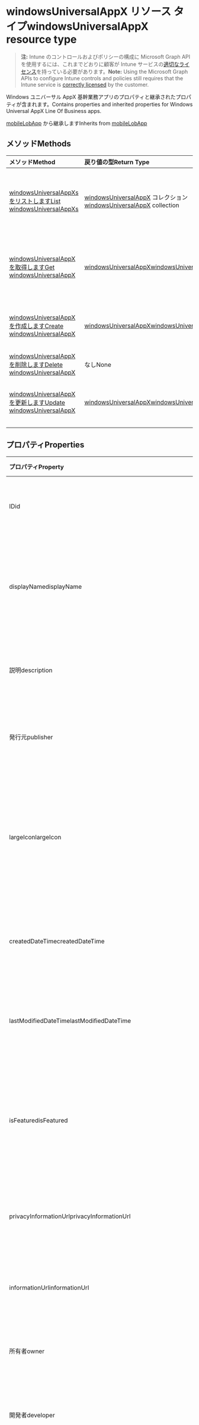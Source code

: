 # <a name="windowsuniversalappx-resource-type"></a><span data-ttu-id="b401b-101">windowsUniversalAppX リソース タイプ</span><span class="sxs-lookup"><span data-stu-id="b401b-101">windowsUniversalAppX resource type</span></span>

> <span data-ttu-id="b401b-102">**注:** Intune のコントロールおよびポリシーの構成に Microsoft Graph API を使用するには、これまでどおりに顧客が Intune サービスの[適切なライセンス](https://go.microsoft.com/fwlink/?linkid=839381)を持っている必要があります。</span><span class="sxs-lookup"><span data-stu-id="b401b-102">**Note:** Using the Microsoft Graph APIs to configure Intune controls and policies still requires that the Intune service is [correctly licensed](https://go.microsoft.com/fwlink/?linkid=839381) by the customer.</span></span>

<span data-ttu-id="b401b-103">Windows ユニバーサル AppX 基幹業務アプリのプロパティと継承されたプロパティが含まれます。</span><span class="sxs-lookup"><span data-stu-id="b401b-103">Contains properties and inherited properties for Windows Universal AppX Line Of Business apps.</span></span>

<span data-ttu-id="b401b-104">[mobileLobApp](../resources/intune_apps_mobilelobapp.md) から継承します</span><span class="sxs-lookup"><span data-stu-id="b401b-104">Inherits from [mobileLobApp](../resources/intune_apps_mobilelobapp.md)</span></span>

## <a name="methods"></a><span data-ttu-id="b401b-105">メソッド</span><span class="sxs-lookup"><span data-stu-id="b401b-105">Methods</span></span>
|<span data-ttu-id="b401b-106">メソッド</span><span class="sxs-lookup"><span data-stu-id="b401b-106">Method</span></span>|<span data-ttu-id="b401b-107">戻り値の型</span><span class="sxs-lookup"><span data-stu-id="b401b-107">Return Type</span></span>|<span data-ttu-id="b401b-108">説明</span><span class="sxs-lookup"><span data-stu-id="b401b-108">Description</span></span>|
|:---|:---|:---|
|[<span data-ttu-id="b401b-109">windowsUniversalAppXs をリストします</span><span class="sxs-lookup"><span data-stu-id="b401b-109">List windowsUniversalAppXs</span></span>](../api/intune_apps_windowsuniversalappx_list.md)|<span data-ttu-id="b401b-110">[windowsUniversalAppX](../resources/intune_apps_windowsuniversalappx.md) コレクション</span><span class="sxs-lookup"><span data-stu-id="b401b-110">[windowsUniversalAppX](../resources/intune_apps_windowsuniversalappx.md) collection</span></span>|<span data-ttu-id="b401b-111">[windowsUniversalAppX](../resources/intune_apps_windowsuniversalappx.md) オブジェクトのプロパティとリレーションシップをリストします。</span><span class="sxs-lookup"><span data-stu-id="b401b-111">List properties and relationships of the [windowsUniversalAppX](../resources/intune_apps_windowsuniversalappx.md) objects.</span></span>|
|[<span data-ttu-id="b401b-112">windowsUniversalAppX を取得します</span><span class="sxs-lookup"><span data-stu-id="b401b-112">Get windowsUniversalAppX</span></span>](../api/intune_apps_windowsuniversalappx_get.md)|[<span data-ttu-id="b401b-113">windowsUniversalAppX</span><span class="sxs-lookup"><span data-stu-id="b401b-113">windowsUniversalAppX</span></span>](../resources/intune_apps_windowsuniversalappx.md)|<span data-ttu-id="b401b-114">[windowsUniversalAppX](../resources/intune_apps_windowsuniversalappx.md) オブジェクトのプロパティとリレーションシップを読み取ります。</span><span class="sxs-lookup"><span data-stu-id="b401b-114">Read properties and relationships of the [windowsUniversalAppX](../resources/intune_apps_windowsuniversalappx.md) object.</span></span>|
|[<span data-ttu-id="b401b-115">windowsUniversalAppX を作成します</span><span class="sxs-lookup"><span data-stu-id="b401b-115">Create windowsUniversalAppX</span></span>](../api/intune_apps_windowsuniversalappx_create.md)|[<span data-ttu-id="b401b-116">windowsUniversalAppX</span><span class="sxs-lookup"><span data-stu-id="b401b-116">windowsUniversalAppX</span></span>](../resources/intune_apps_windowsuniversalappx.md)|<span data-ttu-id="b401b-117">新しい [windowsUniversalAppX](../resources/intune_apps_windowsuniversalappx.md) オブジェクトを作成します。</span><span class="sxs-lookup"><span data-stu-id="b401b-117">Create a new [windowsUniversalAppX](../resources/intune_apps_windowsuniversalappx.md) object.</span></span>|
|[<span data-ttu-id="b401b-118">windowsUniversalAppX を削除します</span><span class="sxs-lookup"><span data-stu-id="b401b-118">Delete windowsUniversalAppX</span></span>](../api/intune_apps_windowsuniversalappx_delete.md)|<span data-ttu-id="b401b-119">なし</span><span class="sxs-lookup"><span data-stu-id="b401b-119">None</span></span>|<span data-ttu-id="b401b-120">[windowsUniversalAppX](../resources/intune_apps_windowsuniversalappx.md) を削除します。</span><span class="sxs-lookup"><span data-stu-id="b401b-120">Deletes a [windowsUniversalAppX](../resources/intune_apps_windowsuniversalappx.md).</span></span>|
|[<span data-ttu-id="b401b-121">windowsUniversalAppX を更新します</span><span class="sxs-lookup"><span data-stu-id="b401b-121">Update windowsUniversalAppX</span></span>](../api/intune_apps_windowsuniversalappx_update.md)|[<span data-ttu-id="b401b-122">windowsUniversalAppX</span><span class="sxs-lookup"><span data-stu-id="b401b-122">windowsUniversalAppX</span></span>](../resources/intune_apps_windowsuniversalappx.md)|<span data-ttu-id="b401b-123">[windowsUniversalAppX](../resources/intune_apps_windowsuniversalappx.md) オブジェクトのプロパティを更新します。</span><span class="sxs-lookup"><span data-stu-id="b401b-123">Update the properties of a [windowsUniversalAppX](../resources/intune_apps_windowsuniversalappx.md) object.</span></span>|

## <a name="properties"></a><span data-ttu-id="b401b-124">プロパティ</span><span class="sxs-lookup"><span data-stu-id="b401b-124">Properties</span></span>
|<span data-ttu-id="b401b-125">プロパティ</span><span class="sxs-lookup"><span data-stu-id="b401b-125">Property</span></span>|<span data-ttu-id="b401b-126">型</span><span class="sxs-lookup"><span data-stu-id="b401b-126">Type</span></span>|<span data-ttu-id="b401b-127">説明</span><span class="sxs-lookup"><span data-stu-id="b401b-127">Description</span></span>|
|:---|:---|:---|
|<span data-ttu-id="b401b-128">ID</span><span class="sxs-lookup"><span data-stu-id="b401b-128">id</span></span>|<span data-ttu-id="b401b-129">文字列</span><span class="sxs-lookup"><span data-stu-id="b401b-129">String</span></span>|<span data-ttu-id="b401b-130">エンティティのキー。</span><span class="sxs-lookup"><span data-stu-id="b401b-130">Key of the entity.</span></span> <span data-ttu-id="b401b-131">[mobileApp](../resources/intune_apps_mobileapp.md) から継承します</span><span class="sxs-lookup"><span data-stu-id="b401b-131">Inherited from [mobileApp](../resources/intune_apps_mobileapp.md)</span></span>|
|<span data-ttu-id="b401b-132">displayName</span><span class="sxs-lookup"><span data-stu-id="b401b-132">displayName</span></span>|<span data-ttu-id="b401b-133">文字列</span><span class="sxs-lookup"><span data-stu-id="b401b-133">String</span></span>|<span data-ttu-id="b401b-134">管理者が提供またはインポートしたアプリのタイトル。</span><span class="sxs-lookup"><span data-stu-id="b401b-134">The admin provided or imported title of the app.</span></span> <span data-ttu-id="b401b-135">[mobileApp](../resources/intune_apps_mobileapp.md) から継承します</span><span class="sxs-lookup"><span data-stu-id="b401b-135">Inherited from [mobileApp](../resources/intune_apps_mobileapp.md)</span></span>|
|<span data-ttu-id="b401b-136">説明</span><span class="sxs-lookup"><span data-stu-id="b401b-136">description</span></span>|<span data-ttu-id="b401b-137">文字列</span><span class="sxs-lookup"><span data-stu-id="b401b-137">String</span></span>|<span data-ttu-id="b401b-138">アプリの説明。</span><span class="sxs-lookup"><span data-stu-id="b401b-138">The description of the app.</span></span> <span data-ttu-id="b401b-139">[mobileApp](../resources/intune_apps_mobileapp.md) から継承します</span><span class="sxs-lookup"><span data-stu-id="b401b-139">Inherited from [mobileApp](../resources/intune_apps_mobileapp.md)</span></span>|
|<span data-ttu-id="b401b-140">発行元</span><span class="sxs-lookup"><span data-stu-id="b401b-140">publisher</span></span>|<span data-ttu-id="b401b-141">文字列</span><span class="sxs-lookup"><span data-stu-id="b401b-141">String</span></span>|<span data-ttu-id="b401b-142">アプリの発行元。</span><span class="sxs-lookup"><span data-stu-id="b401b-142">The publisher of the app.</span></span> <span data-ttu-id="b401b-143">[mobileApp](../resources/intune_apps_mobileapp.md) から継承します</span><span class="sxs-lookup"><span data-stu-id="b401b-143">Inherited from [mobileApp](../resources/intune_apps_mobileapp.md)</span></span>|
|<span data-ttu-id="b401b-144">largeIcon</span><span class="sxs-lookup"><span data-stu-id="b401b-144">largeIcon</span></span>|[<span data-ttu-id="b401b-145">MIME コンテンツ</span><span class="sxs-lookup"><span data-stu-id="b401b-145">mimeContent</span></span>](../resources/intune_shared_mimecontent.md)|<span data-ttu-id="b401b-146">アプリの詳細に表示され、アイコンのアップロードに使用される大きなアイコン。</span><span class="sxs-lookup"><span data-stu-id="b401b-146">The large icon, to be displayed in the app details and used for upload of the icon.</span></span> <span data-ttu-id="b401b-147">[mobileApp](../resources/intune_apps_mobileapp.md) から継承します</span><span class="sxs-lookup"><span data-stu-id="b401b-147">Inherited from [mobileApp](../resources/intune_apps_mobileapp.md)</span></span>|
|<span data-ttu-id="b401b-148">createdDateTime</span><span class="sxs-lookup"><span data-stu-id="b401b-148">createdDateTime</span></span>|<span data-ttu-id="b401b-149">DateTimeOffset</span><span class="sxs-lookup"><span data-stu-id="b401b-149">DateTimeOffset</span></span>|<span data-ttu-id="b401b-150">アプリが作成された日時。</span><span class="sxs-lookup"><span data-stu-id="b401b-150">The date and time the app was created.</span></span> <span data-ttu-id="b401b-151">[mobileApp](../resources/intune_apps_mobileapp.md) から継承します</span><span class="sxs-lookup"><span data-stu-id="b401b-151">Inherited from [mobileApp](../resources/intune_apps_mobileapp.md)</span></span>|
|<span data-ttu-id="b401b-152">lastModifiedDateTime</span><span class="sxs-lookup"><span data-stu-id="b401b-152">lastModifiedDateTime</span></span>|<span data-ttu-id="b401b-153">DateTimeOffset</span><span class="sxs-lookup"><span data-stu-id="b401b-153">DateTimeOffset</span></span>|<span data-ttu-id="b401b-154">アプリが最後に変更された日時。</span><span class="sxs-lookup"><span data-stu-id="b401b-154">The date and time the app was last modified.</span></span> <span data-ttu-id="b401b-155">[mobileApp](../resources/intune_apps_mobileapp.md) から継承します</span><span class="sxs-lookup"><span data-stu-id="b401b-155">Inherited from [mobileApp](../resources/intune_apps_mobileapp.md)</span></span>|
|<span data-ttu-id="b401b-156">isFeatured</span><span class="sxs-lookup"><span data-stu-id="b401b-156">isFeatured</span></span>|<span data-ttu-id="b401b-157">ブール値</span><span class="sxs-lookup"><span data-stu-id="b401b-157">Boolean</span></span>|<span data-ttu-id="b401b-158">アプリが管理者のおすすめとしてマークされたかどうかを示す値。[mobileApp](../resources/intune_apps_mobileapp.md) から継承します</span><span class="sxs-lookup"><span data-stu-id="b401b-158">The value indicating whether the app is marked as featured by the admin. Inherited from [mobileApp](../resources/intune_apps_mobileapp.md)</span></span>|
|<span data-ttu-id="b401b-159">privacyInformationUrl</span><span class="sxs-lookup"><span data-stu-id="b401b-159">privacyInformationUrl</span></span>|<span data-ttu-id="b401b-160">文字列</span><span class="sxs-lookup"><span data-stu-id="b401b-160">String</span></span>|<span data-ttu-id="b401b-161">プライバシーに関する声明の URL。</span><span class="sxs-lookup"><span data-stu-id="b401b-161">The privacy statement Url.</span></span> <span data-ttu-id="b401b-162">[mobileApp](../resources/intune_apps_mobileapp.md) から継承します</span><span class="sxs-lookup"><span data-stu-id="b401b-162">Inherited from [mobileApp](../resources/intune_apps_mobileapp.md)</span></span>|
|<span data-ttu-id="b401b-163">informationUrl</span><span class="sxs-lookup"><span data-stu-id="b401b-163">informationUrl</span></span>|<span data-ttu-id="b401b-164">文字列</span><span class="sxs-lookup"><span data-stu-id="b401b-164">String</span></span>|<span data-ttu-id="b401b-165">詳細情報の URL。</span><span class="sxs-lookup"><span data-stu-id="b401b-165">The more information Url.</span></span> <span data-ttu-id="b401b-166">[mobileApp](../resources/intune_apps_mobileapp.md) から継承します</span><span class="sxs-lookup"><span data-stu-id="b401b-166">Inherited from [mobileApp](../resources/intune_apps_mobileapp.md)</span></span>|
|<span data-ttu-id="b401b-167">所有者</span><span class="sxs-lookup"><span data-stu-id="b401b-167">owner</span></span>|<span data-ttu-id="b401b-168">文字列</span><span class="sxs-lookup"><span data-stu-id="b401b-168">String</span></span>|<span data-ttu-id="b401b-169">アプリの所有者。</span><span class="sxs-lookup"><span data-stu-id="b401b-169">The owner of the app.</span></span> <span data-ttu-id="b401b-170">[mobileApp](../resources/intune_apps_mobileapp.md) から継承します</span><span class="sxs-lookup"><span data-stu-id="b401b-170">Inherited from [mobileApp](../resources/intune_apps_mobileapp.md)</span></span>|
|<span data-ttu-id="b401b-171">開発者</span><span class="sxs-lookup"><span data-stu-id="b401b-171">developer</span></span>|<span data-ttu-id="b401b-172">文字列</span><span class="sxs-lookup"><span data-stu-id="b401b-172">String</span></span>|<span data-ttu-id="b401b-173">アプリの開発者。</span><span class="sxs-lookup"><span data-stu-id="b401b-173">The developer of the app.</span></span> <span data-ttu-id="b401b-174">[mobileApp](../resources/intune_apps_mobileapp.md) から継承します</span><span class="sxs-lookup"><span data-stu-id="b401b-174">Inherited from [mobileApp](../resources/intune_apps_mobileapp.md)</span></span>|
|<span data-ttu-id="b401b-175">メモ</span><span class="sxs-lookup"><span data-stu-id="b401b-175">notes</span></span>|<span data-ttu-id="b401b-176">文字列</span><span class="sxs-lookup"><span data-stu-id="b401b-176">String</span></span>|<span data-ttu-id="b401b-177">アプリ用のメモ。</span><span class="sxs-lookup"><span data-stu-id="b401b-177">Notes for the app.</span></span> <span data-ttu-id="b401b-178">[mobileApp](../resources/intune_apps_mobileapp.md) から継承します</span><span class="sxs-lookup"><span data-stu-id="b401b-178">Inherited from [mobileApp](../resources/intune_apps_mobileapp.md)</span></span>|
|<span data-ttu-id="b401b-179">publishingState</span><span class="sxs-lookup"><span data-stu-id="b401b-179">publishingState</span></span>|[<span data-ttu-id="b401b-180">mobileAppPublishingState</span><span class="sxs-lookup"><span data-stu-id="b401b-180">mobileAppPublishingState</span></span>](../resources/intune_apps_mobileapppublishingstate.md)|<span data-ttu-id="b401b-181">アプリの発行の状態。</span><span class="sxs-lookup"><span data-stu-id="b401b-181">The publishing state for the app.</span></span> <span data-ttu-id="b401b-182">アプリが発行されていない限り、アプリを割り当てることができません。</span><span class="sxs-lookup"><span data-stu-id="b401b-182">The app cannot be assigned unless the app is published.</span></span> <span data-ttu-id="b401b-183">[mobileApp](../resources/intune_apps_mobileapp.md) から継承します。</span><span class="sxs-lookup"><span data-stu-id="b401b-183">Inherited from [mobileApp](../resources/intune_apps_mobileapp.md)</span></span> <span data-ttu-id="b401b-184">可能な値は、`notPublished`、`processing`、`published` です。</span><span class="sxs-lookup"><span data-stu-id="b401b-184">Possible values are: `notPublished`, `processing`, `published`.</span></span>|
|<span data-ttu-id="b401b-185">committedContentVersion</span><span class="sxs-lookup"><span data-stu-id="b401b-185">committedContentVersion</span></span>|<span data-ttu-id="b401b-186">文字列</span><span class="sxs-lookup"><span data-stu-id="b401b-186">String</span></span>|<span data-ttu-id="b401b-187">内部にコミットされたコンテンツのバージョン。</span><span class="sxs-lookup"><span data-stu-id="b401b-187">The internal committed content version.</span></span> <span data-ttu-id="b401b-188">[mobileLobApp](../resources/intune_apps_mobilelobapp.md) から継承します</span><span class="sxs-lookup"><span data-stu-id="b401b-188">Inherited from [mobileLobApp](../resources/intune_apps_mobilelobapp.md)</span></span>|
|<span data-ttu-id="b401b-189">fileName</span><span class="sxs-lookup"><span data-stu-id="b401b-189">fileName</span></span>|<span data-ttu-id="b401b-190">文字列</span><span class="sxs-lookup"><span data-stu-id="b401b-190">String</span></span>|<span data-ttu-id="b401b-191">メインの Lob アプリケーションのファイル名。</span><span class="sxs-lookup"><span data-stu-id="b401b-191">The name of the main Lob application file.</span></span> <span data-ttu-id="b401b-192">[mobileLobApp](../resources/intune_apps_mobilelobapp.md) から継承します</span><span class="sxs-lookup"><span data-stu-id="b401b-192">Inherited from [mobileLobApp](../resources/intune_apps_mobilelobapp.md)</span></span>|
|<span data-ttu-id="b401b-193">サイズ</span><span class="sxs-lookup"><span data-stu-id="b401b-193">size</span></span>|<span data-ttu-id="b401b-194">Int64</span><span class="sxs-lookup"><span data-stu-id="b401b-194">Int64</span></span>|<span data-ttu-id="b401b-195">アップロードされたすべてのファイルを含む合計サイズ。</span><span class="sxs-lookup"><span data-stu-id="b401b-195">The total size, including all uploaded files.</span></span> <span data-ttu-id="b401b-196">[mobileLobApp](../resources/intune_apps_mobilelobapp.md) から継承します</span><span class="sxs-lookup"><span data-stu-id="b401b-196">Inherited from [mobileLobApp](../resources/intune_apps_mobilelobapp.md)</span></span>|
|<span data-ttu-id="b401b-197">applicableArchitectures</span><span class="sxs-lookup"><span data-stu-id="b401b-197">applicableArchitectures</span></span>|[<span data-ttu-id="b401b-198">windowsArchitecture</span><span class="sxs-lookup"><span data-stu-id="b401b-198">windowsArchitecture</span></span>](../resources/intune_apps_windowsarchitecture.md)|<span data-ttu-id="b401b-199">このアプリを実行できる Windows アーキテクチャ。</span><span class="sxs-lookup"><span data-stu-id="b401b-199">The Windows architecture(s) for which this app can run on.</span></span> <span data-ttu-id="b401b-200">可能な値は、`none`、`x86`、`x64`、`arm`、`neutral` です。</span><span class="sxs-lookup"><span data-stu-id="b401b-200">Possible values are: `none`, `x86`, `x64`, `arm`, `neutral`.</span></span>|
|<span data-ttu-id="b401b-201">applicableDeviceTypes</span><span class="sxs-lookup"><span data-stu-id="b401b-201">applicableDeviceTypes</span></span>|[<span data-ttu-id="b401b-202">windowsDeviceType</span><span class="sxs-lookup"><span data-stu-id="b401b-202">windowsDeviceType</span></span>](../resources/intune_apps_windowsdevicetype.md)|<span data-ttu-id="b401b-203">このアプリを実行できる Windows デバイスの種類。</span><span class="sxs-lookup"><span data-stu-id="b401b-203">The Windows device type(s) for which this app can run on.</span></span> <span data-ttu-id="b401b-204">可能な値は、`none`、`desktop`、`mobile`、`holographic`、`team` です。</span><span class="sxs-lookup"><span data-stu-id="b401b-204">Possible values are: `none`, `desktop`, `mobile`, `holographic`, `team`.</span></span>|
|<span data-ttu-id="b401b-205">identityName</span><span class="sxs-lookup"><span data-stu-id="b401b-205">identityName</span></span>|<span data-ttu-id="b401b-206">文字列</span><span class="sxs-lookup"><span data-stu-id="b401b-206">String</span></span>|<span data-ttu-id="b401b-207">ID 名。</span><span class="sxs-lookup"><span data-stu-id="b401b-207">The Identity Name.</span></span>|
|<span data-ttu-id="b401b-208">identityPublisherHash</span><span class="sxs-lookup"><span data-stu-id="b401b-208">identityPublisherHash</span></span>|<span data-ttu-id="b401b-209">文字列</span><span class="sxs-lookup"><span data-stu-id="b401b-209">String</span></span>|<span data-ttu-id="b401b-210">ID の発行元のハッシュ。</span><span class="sxs-lookup"><span data-stu-id="b401b-210">The Identity Publisher Hash.</span></span>|
|<span data-ttu-id="b401b-211">identityResourceIdentifier</span><span class="sxs-lookup"><span data-stu-id="b401b-211">identityResourceIdentifier</span></span>|<span data-ttu-id="b401b-212">文字列</span><span class="sxs-lookup"><span data-stu-id="b401b-212">String</span></span>|<span data-ttu-id="b401b-213">ID のリソースの識別子。</span><span class="sxs-lookup"><span data-stu-id="b401b-213">The Identity Resource Identifier.</span></span>|
|<span data-ttu-id="b401b-214">isBundle</span><span class="sxs-lookup"><span data-stu-id="b401b-214">isBundle</span></span>|<span data-ttu-id="b401b-215">ブール値</span><span class="sxs-lookup"><span data-stu-id="b401b-215">Boolean</span></span>|<span data-ttu-id="b401b-216">アプリがバンドルかどうかを示します。</span><span class="sxs-lookup"><span data-stu-id="b401b-216">Whether or not the app is a bundle.</span></span>|
|<span data-ttu-id="b401b-217">minimumSupportedOperatingSystem</span><span class="sxs-lookup"><span data-stu-id="b401b-217">minimumSupportedOperatingSystem</span></span>|[<span data-ttu-id="b401b-218">windowsMinimumOperatingSystem</span><span class="sxs-lookup"><span data-stu-id="b401b-218">windowsMinimumOperatingSystem</span></span>](../resources/intune_apps_windowsminimumoperatingsystem.md)|<span data-ttu-id="b401b-219">該当するオペレーティング システムの最小の値です。</span><span class="sxs-lookup"><span data-stu-id="b401b-219">The value for the minimum applicable operating system.</span></span>|
|<span data-ttu-id="b401b-220">identityVersion</span><span class="sxs-lookup"><span data-stu-id="b401b-220">identityVersion</span></span>|<span data-ttu-id="b401b-221">文字列</span><span class="sxs-lookup"><span data-stu-id="b401b-221">String</span></span>|<span data-ttu-id="b401b-222">ID のバージョン。</span><span class="sxs-lookup"><span data-stu-id="b401b-222">The identity version.</span></span>|

## <a name="relationships"></a><span data-ttu-id="b401b-223">リレーションシップ</span><span class="sxs-lookup"><span data-stu-id="b401b-223">Relationships</span></span>
|<span data-ttu-id="b401b-224">リレーションシップ</span><span class="sxs-lookup"><span data-stu-id="b401b-224">Relationship</span></span>|<span data-ttu-id="b401b-225">型</span><span class="sxs-lookup"><span data-stu-id="b401b-225">Type</span></span>|<span data-ttu-id="b401b-226">説明</span><span class="sxs-lookup"><span data-stu-id="b401b-226">Description</span></span>|
|:---|:---|:---|
|<span data-ttu-id="b401b-227">カテゴリー</span><span class="sxs-lookup"><span data-stu-id="b401b-227">categories</span></span>|<span data-ttu-id="b401b-228">[mobileAppCategory](../resources/intune_apps_mobileappcategory.md) コレクション</span><span class="sxs-lookup"><span data-stu-id="b401b-228">[mobileAppCategory](../resources/intune_apps_mobileappcategory.md) collection</span></span>|<span data-ttu-id="b401b-229">このアプリのカテゴリのリスト。</span><span class="sxs-lookup"><span data-stu-id="b401b-229">The list of categories for this app.</span></span> <span data-ttu-id="b401b-230">[mobileApp](../resources/intune_apps_mobileapp.md) から継承します</span><span class="sxs-lookup"><span data-stu-id="b401b-230">Inherited from [mobileApp](../resources/intune_apps_mobileapp.md)</span></span>|
|<span data-ttu-id="b401b-231">割り当て</span><span class="sxs-lookup"><span data-stu-id="b401b-231">assignments</span></span>|<span data-ttu-id="b401b-232">[mobileAppAssignment](../resources/intune_apps_mobileappassignment.md) コレクション</span><span class="sxs-lookup"><span data-stu-id="b401b-232">[mobileAppAssignment](../resources/intune_apps_mobileappassignment.md) collection</span></span>|<span data-ttu-id="b401b-233">このモバイル アプリのグループ割り当てのリスト。</span><span class="sxs-lookup"><span data-stu-id="b401b-233">The list of group assignments for this mobile app.</span></span> <span data-ttu-id="b401b-234">[mobileApp](../resources/intune_apps_mobileapp.md) から継承します</span><span class="sxs-lookup"><span data-stu-id="b401b-234">Inherited from [mobileApp](../resources/intune_apps_mobileapp.md)</span></span>|
|<span data-ttu-id="b401b-235">contentVersions</span><span class="sxs-lookup"><span data-stu-id="b401b-235">contentVersions</span></span>|<span data-ttu-id="b401b-236">[mobileAppContent](../resources/intune_apps_mobileappcontent.md) コレクション</span><span class="sxs-lookup"><span data-stu-id="b401b-236">[mobileAppContent](../resources/intune_apps_mobileappcontent.md) collection</span></span>|<span data-ttu-id="b401b-237">このアプリのコンテンツのバージョンのリスト。</span><span class="sxs-lookup"><span data-stu-id="b401b-237">The list of content versions for this app.</span></span> <span data-ttu-id="b401b-238">[mobileLobApp](../resources/intune_apps_mobilelobapp.md) から継承します</span><span class="sxs-lookup"><span data-stu-id="b401b-238">Inherited from [mobileLobApp](../resources/intune_apps_mobilelobapp.md)</span></span>|

## <a name="json-representation"></a><span data-ttu-id="b401b-239">JSON 表記</span><span class="sxs-lookup"><span data-stu-id="b401b-239">JSON Representation</span></span>
<span data-ttu-id="b401b-240">以下は、リソースの JSON 表記です。</span><span class="sxs-lookup"><span data-stu-id="b401b-240">Here is a JSON representation of the resource.</span></span>
<!--{
  "blockType": "resource",
  "baseType": "microsoft.graph.mobileLobApp",
  "keyProperty": "id",
  "@odata.type": "microsoft.graph.windowsUniversalAppX"
}-->
``` json
{
  "@odata.type": "#microsoft.graph.windowsUniversalAppX",
  "id": "String (identifier)",
  "displayName": "String",
  "description": "String",
  "publisher": "String",
  "largeIcon": {
    "@odata.type": "microsoft.graph.mimeContent",
    "type": "String",
    "value": "binary"
  },
  "createdDateTime": "String (timestamp)",
  "lastModifiedDateTime": "String (timestamp)",
  "isFeatured": true,
  "privacyInformationUrl": "String",
  "informationUrl": "String",
  "owner": "String",
  "developer": "String",
  "notes": "String",
  "publishingState": "String",
  "committedContentVersion": "String",
  "fileName": "String",
  "size": 1024,
  "applicableArchitectures": "String",
  "applicableDeviceTypes": "String",
  "identityName": "String",
  "identityPublisherHash": "String",
  "identityResourceIdentifier": "String",
  "isBundle": true,
  "minimumSupportedOperatingSystem": {
    "@odata.type": "microsoft.graph.windowsMinimumOperatingSystem",
    "v8_0": true,
    "v8_1": true,
    "v10_0": true
  },
  "identityVersion": "String"
}
```








